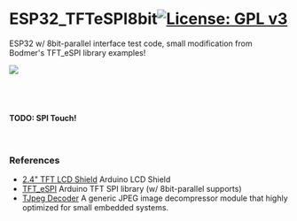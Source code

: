 # ESP32_TFTeSPI8bit[![License: GPL v3](https://img.shields.io/badge/License-GPLv3-blue.svg)](https://www.gnu.org/licenses/gpl-3.0)<br>
ESP32 w/ 8bit-parallel interface test code, small modification from Bodmer's TFT_eSPI library examples!

<img src="picture/TFT_AnimateDialMIT.gif"/> &nbsp;&nbsp;&nbsp;

<br><br>
#### TODO: SPI Touch!
<br>

### References
  - [2.4" TFT LCD Shield](http://www.lcdwiki.com/2.4inch_Arduino_Display) Arduino LCD Shield
  - [TFT_eSPI](https://github.com/Bodmer/TFT_eSPI) Arduino TFT SPI library (w/ 8bit-parallel supports) <br>
  - [TJpeg Decoder](https://github.com/Bodmer/TJpg_Decoder) A generic JPEG image decompressor module that highly optimized for small embedded systems.
